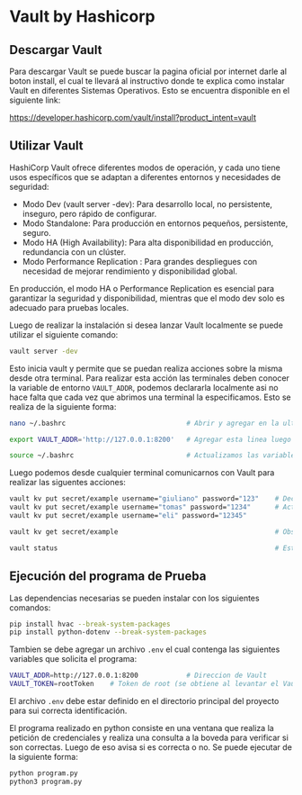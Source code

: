 # Vault by Hashicorp

## Descargar Vault

Para descargar Vault se puede buscar la pagina oficial por internet darle al boton install, el cual te llevará al instructivo donde te explica como instalar Vault en diferentes Sistemas Operativos. Esto se encuentra disponible en el siguiente link:

https://developer.hashicorp.com/vault/install?product_intent=vault

## Utilizar Vault

HashiCorp Vault ofrece diferentes modos de operación, y cada uno tiene usos específicos que se adaptan a diferentes entornos y necesidades de seguridad:

- Modo Dev (vault server -dev): Para desarrollo local, no persistente, inseguro, pero rápido de configurar.
- Modo Standalone: Para producción en entornos pequeños, persistente, seguro.
- Modo HA (High Availability): Para alta disponibilidad en producción, redundancia con un clúster.
- Modo Performance Replication : Para grandes despliegues con necesidad de mejorar rendimiento y disponibilidad global.

En producción, el modo HA o Performance Replication es esencial para garantizar la seguridad y disponibilidad, mientras que el modo dev solo es adecuado para pruebas locales.

Luego de realizar la instalación si desea lanzar Vault localmente se puede utilizar el siguiente comando:

```bash
vault server -dev
```

Esto inicia vault y permite que se puedan realiza acciones sobre la misma desde otra terminal.
Para realizar esta acción las terminales deben conocer la variable de entorno `VAULT_ADDR`, podemos declararla localmente asi no hace falta que cada vez que abrimos una terminal la especificamos. Esto se realiza de la siguiente forma:

```bash
nano ~/.bashrc                              # Abrir y agregar en la ultima linea el contenido de la siguiente linea

export VAULT_ADDR='http://127.0.0.1:8200'   # Agregar esta linea luego guardar los cambios con Ctrl+X y luego Yes 'Y'

source ~/.bashrc                            # Actualizamos las variables de la terminal para obtener los cambios
```
Luego podemos desde cualquier terminal comunicarnos con Vault para realizar las siguentes acciones:

```bash
vault kv put secret/example username="giuliano" password="123"    # Declarar 2 secretos en la seccion Examples
vault kv put secret/example username="tomas" password="1234"      # Actualizar esos 2 secretos
vault kv put secret/example username="eli" password="12345"       

vault kv get secret/example                                       # Observar los secretos actuales

vault status                                                      # Estado del Vault en modo servidor 
```

## Ejecución del programa de Prueba

Las dependencias necesarias se pueden instalar con los siguientes comandos:

```bash
pip install hvac --break-system-packages
pip install python-dotenv --break-system-packages
```

Tambien se debe agregar un archivo `.env` el cual contenga las siguientes variables que solicita el programa:

```bash
VAULT_ADDR=http://127.0.0.1:8200            # Direccion de Vault
VAULT_TOKEN=rootToken    # Token de root (se obtiene al levantar el Vault)
```
El archivo `.env` debe estar definido en el directorio principal del proyecto para sui correcta identificación.

El programa realizado en python consiste en una ventana que realiza la petición de credenciales y realiza una consulta a la boveda para verificar si son correctas. Luego de eso avisa si es correcta o no. Se puede ejecutar de la siguiente forma:

```bash
python program.py
python3 program.py
```


